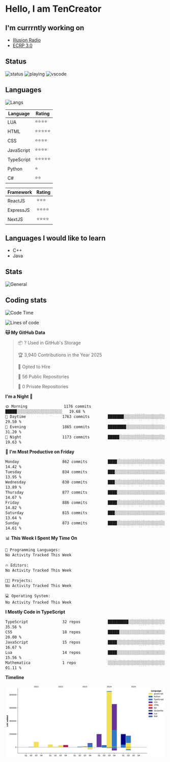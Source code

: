 # Hello, I am TenCreator

## I'm currrntly working on
- [Illusion Radio](https://illusionradio.co.uk/)
- [ECRP 3.0](http://github.com/Emerald-Coast-Roleplay/)

## Status
![status](https://api.statusbadges.me/badge/status/518334475038359555?simple=true&style=for-the-badge)
![playing](https://api.statusbadges.me/badge/playing/518334475038359555?style=for-the-badge)
![vscode](https://api.statusbadges.me/badge/vscode/518334475038359555?style=for-the-badge)

## Languages
![Langs](https://github-readme-stats.vercel.app/api/top-langs/?username=tencreator&layout=compact&theme=radical)


|Language|Rating|
|--------|------|
|LUA|⭐️⭐️⭐️⭐️|
|HTML|⭐️⭐️⭐️⭐️⭐️|
|CSS|⭐️⭐️⭐️⭐️|
|JavaScript|⭐️⭐️⭐️⭐️|
|TypeScript|⭐️⭐️⭐️⭐️⭐️|
|Python|⭐️|
|C#|⭐️⭐️ |

|Framework|Rating|
|--------|------|
|ReactJS|⭐️⭐️⭐|
|ExpressJS|⭐️⭐️⭐️⭐️|
|NextJS|⭐️⭐️⭐⭐️|

## Languages I would like to learn
- C++
- Java

## Stats
![General](https://github-readme-stats.vercel.app/api?username=tencreator&show_icons=true&theme=radical)

## Coding stats

<!--START_SECTION:waka-->
![Code Time](http://img.shields.io/badge/Code%20Time-629%20hrs%2027%20mins-blue)

![Lines of code](https://img.shields.io/badge/From%20Hello%20World%20I%27ve%20Written-2.4%20million%20lines%20of%20code-blue)

**🐱 My GitHub Data** 

> 📦 ? Used in GitHub's Storage 
 > 
> 🏆 3,940 Contributions in the Year 2025
 > 
> 💼 Opted to Hire
 > 
> 📜 56 Public Repositories 
 > 
> 🔑 0 Private Repositories 
 > 
**I'm a Night 🦉** 

```text
🌞 Morning                1176 commits        █████░░░░░░░░░░░░░░░░░░░░   19.68 % 
🌆 Daytime                1763 commits        ███████░░░░░░░░░░░░░░░░░░   29.50 % 
🌃 Evening                1865 commits        ████████░░░░░░░░░░░░░░░░░   31.20 % 
🌙 Night                  1173 commits        █████░░░░░░░░░░░░░░░░░░░░   19.63 % 
```
📅 **I'm Most Productive on Friday** 

```text
Monday                   862 commits         ████░░░░░░░░░░░░░░░░░░░░░   14.42 % 
Tuesday                  834 commits         ███░░░░░░░░░░░░░░░░░░░░░░   13.95 % 
Wednesday                830 commits         ███░░░░░░░░░░░░░░░░░░░░░░   13.89 % 
Thursday                 877 commits         ████░░░░░░░░░░░░░░░░░░░░░   14.67 % 
Friday                   886 commits         ████░░░░░░░░░░░░░░░░░░░░░   14.82 % 
Saturday                 815 commits         ███░░░░░░░░░░░░░░░░░░░░░░   13.64 % 
Sunday                   873 commits         ████░░░░░░░░░░░░░░░░░░░░░   14.61 % 
```


📊 **This Week I Spent My Time On** 

```text
💬 Programming Languages: 
No Activity Tracked This Week

🔥 Editors: 
No Activity Tracked This Week

🐱‍💻 Projects: 
No Activity Tracked This Week

💻 Operating System: 
No Activity Tracked This Week
```

**I Mostly Code in TypeScript** 

```text
TypeScript               32 repos            █████████░░░░░░░░░░░░░░░░   35.56 % 
CSS                      18 repos            █████░░░░░░░░░░░░░░░░░░░░   20.00 % 
JavaScript               15 repos            ████░░░░░░░░░░░░░░░░░░░░░   16.67 % 
Lua                      14 repos            ████░░░░░░░░░░░░░░░░░░░░░   15.56 % 
Mathematica              1 repo              ░░░░░░░░░░░░░░░░░░░░░░░░░   01.11 % 
```



**Timeline**

![Lines of Code chart](https://raw.githubusercontent.com/tencreator/tencreator/main/assets/bar_graph.png)


<!--END_SECTION:waka-->
